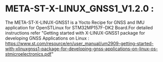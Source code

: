 META-ST-X-LINUX_GNSS1_V1.2.0 :
==============================================================================================================
The META-ST-X-LINUX-GNSS1 is a Yocto Recipe for GNSS and IMU application for OpenSTLinux for STM32MP157F-DK2 Board.For detailed instructions refer "Getting started with
X-LINUX-GNSS1 package for developing GNSS Applications on Linux : https://www.st.com/resource/en/user_manual/um2909-getting-started-with-xlinuxgnss1-package-for-developing-gnss-applications-on-linux-os-stmicroelectronics.pdf"